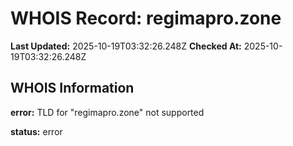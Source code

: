 # WHOIS Record: regimapro.zone

**Last Updated:** 2025-10-19T03:32:26.248Z
**Checked At:** 2025-10-19T03:32:26.248Z

## WHOIS Information

**error:** TLD for "regimapro.zone" not supported

**status:** error

